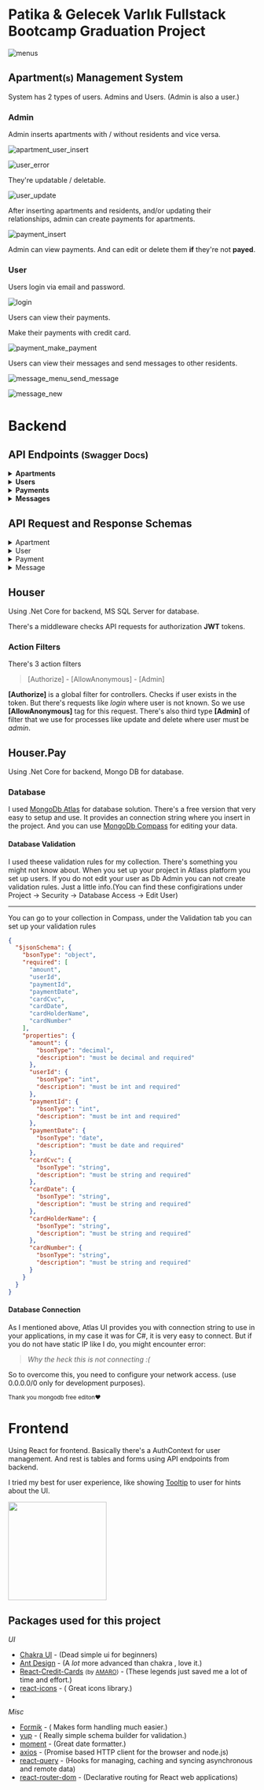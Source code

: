 # Patika & Gelecek Varlık Fullstack Bootcamp Graduation Project

<!-- <img src="https://user-images.githubusercontent.com/34272634/149639407-13fa149b-0355-4e6a-afc8-0e36470fafb4.gif" width="400"> -->

![menus](https://user-images.githubusercontent.com/34272634/149639407-13fa149b-0355-4e6a-afc8-0e36470fafb4.gif)

## Apartment<small>(s)</small> Management System

System has 2 types of users. Admins and Users. (Admin is also a user.)

### Admin

Admin inserts apartments with / without residents and vice versa.

<!-- [ ADMIN INSERTING APARTMENT AND USER PICTURE ] -->

![apartment_user_insert](https://user-images.githubusercontent.com/34272634/149639405-d173b02e-8fb2-4fa9-bbb6-9ee1da272980.gif)

![user_error](https://user-images.githubusercontent.com/34272634/149639401-181a09c1-f8b8-4497-8e0f-9459e0aea0bb.gif)

They're updatable / deletable.

<!-- [ ADMIN EDITING / DELETING APARTMENT PICTURE ] -->

![user_update](https://user-images.githubusercontent.com/34272634/149639402-1ecfd0b7-c85b-4fe1-bb99-7eb16c885cfc.gif)

After inserting apartments and residents, and/or updating their relationships, admin can create payments for apartments.

<!-- [ ADMIN INSERTING PAYMENTS FOR APARTMENTS PICTURE ] -->

![payment_insert](https://user-images.githubusercontent.com/34272634/149639397-8ffcb415-48f2-41c6-b5c2-5df03b1c844b.gif)

Admin can view payments. And can edit or delete them **if** they're not **payed**.

<!-- [ ADMIN VIEWING / EDITING / DELETING PICTURE ] -->

### User

Users login via email and password.

<!-- USER LOGİN IMAGE -->

![login](https://user-images.githubusercontent.com/34272634/149639406-914e0fe0-99c7-4cfb-b615-7b52ca633dfe.gif)

Users can view their payments.

<!-- [ USER VIEWING PAYMENTS PICTURE ] -->

Make their payments with credit card.

<!-- [ USER MAKING A PAYMENT - CREDIT CARD PAGE PICTURE ] -->

![payment_make_payment](https://user-images.githubusercontent.com/34272634/149639398-42cbc861-2e05-4b14-b5dc-f16872561ab4.gif)

Users can view their messages and send messages to other residents.

<!-- [ USER MESSAGING PAGE - PICTURE ] -->

![message_menu_send_message](https://user-images.githubusercontent.com/34272634/149639409-e8d4b9a5-7da9-474c-9015-159767873e36.gif)

![message_new](https://user-images.githubusercontent.com/34272634/149639396-0ccd174a-4fcb-4543-887b-e2c4f4113904.gif)

# Backend

## API Endpoints <small>(Swagger Docs)</small>

<!-- APARTMETNS -->
<details>

<summary> <b>Apartments </b> </summary>

<details>

<summary> Get </summary>

```json
"/api/Apartment": {
      "get": {
        "tags": ["Apartment"],
        "parameters": [
          {
            "name": "pageSize",
            "in": "query",
            "schema": {
              "type": "integer",
              "format": "int32"
            }
          },
          {
            "name": "pageNumber",
            "in": "query",
            "schema": {
              "type": "integer",
              "format": "int32"
            }
          }
        ],
        "responses": {
          "200": {
            "description": "Success",
            "content": {
              "text/plain": {
                "schema": {
                  "$ref": "#/components/schemas/ApartmentViewModelGeneral"
                }
              },
              "application/json": {
                "schema": {
                  "$ref": "#/components/schemas/ApartmentViewModelGeneral"
                }
              },
              "text/json": {
                "schema": {
                  "$ref": "#/components/schemas/ApartmentViewModelGeneral"
                }
              }
            }
          }
        }
      }
"/api/Apartment/{id}": {
      "get": {
        "tags": ["Apartment"],
        "parameters": [
          {
            "name": "id",
            "in": "path",
            "required": true,
            "schema": {
              "type": "integer",
              "format": "int32"
            }
          }
        ],
        "responses": {
          "200": {
            "description": "Success",
            "content": {
              "text/plain": {
                "schema": {
                  "$ref": "#/components/schemas/ApartmentViewModelGeneral"
                }
              },
              "application/json": {
                "schema": {
                  "$ref": "#/components/schemas/ApartmentViewModelGeneral"
                }
              },
              "text/json": {
                "schema": {
                  "$ref": "#/components/schemas/ApartmentViewModelGeneral"
                }
              }
            }
          }
        }
      }
```

</details>

<details>

<summary>Post</summary>

```json
"/api/Apartment": {
      "post": {
        "tags": ["Apartment"],
        "requestBody": {
          "content": {
            "application/json": {
              "schema": {
                "$ref": "#/components/schemas/ApartmentInsertModel"
              }
            },
            "text/json": {
              "schema": {
                "$ref": "#/components/schemas/ApartmentInsertModel"
              }
            },
            "application/*+json": {
              "schema": {
                "$ref": "#/components/schemas/ApartmentInsertModel"
              }
            }
          }
        },
        "responses": {
          "200": {
            "description": "Success",
            "content": {
              "text/plain": {
                "schema": {
                  "$ref": "#/components/schemas/ApartmentViewModelGeneral"
                }
              },
              "application/json": {
                "schema": {
                  "$ref": "#/components/schemas/ApartmentViewModelGeneral"
                }
              },
              "text/json": {
                "schema": {
                  "$ref": "#/components/schemas/ApartmentViewModelGeneral"
                }
              }
            }
          }
        }
      }
```

</details>

<details> 
<summary> Put </summary>

```json
"/api/Apartment/{id}": {
      "put": {
        "tags": ["Apartment"],
        "parameters": [
          {
            "name": "id",
            "in": "path",
            "required": true,
            "schema": {
              "type": "integer",
              "format": "int32"
            }
          }
        ],
        "requestBody": {
          "content": {
            "application/json": {
              "schema": {
                "$ref": "#/components/schemas/ApartmentInsertModel"
              }
            },
            "text/json": {
              "schema": {
                "$ref": "#/components/schemas/ApartmentInsertModel"
              }
            },
            "application/*+json": {
              "schema": {
                "$ref": "#/components/schemas/ApartmentInsertModel"
              }
            }
          }
        },
        "responses": {
          "200": {
            "description": "Success",
            "content": {
              "text/plain": {
                "schema": {
                  "$ref": "#/components/schemas/ApartmentViewModelGeneral"
                }
              },
              "application/json": {
                "schema": {
                  "$ref": "#/components/schemas/ApartmentViewModelGeneral"
                }
              },
              "text/json": {
                "schema": {
                  "$ref": "#/components/schemas/ApartmentViewModelGeneral"
                }
              }
            }
          }
        }
      }
```

</details>

<details>

<summary> Delete</summary>

```json
"/api/Apartment/{id}": {
      "delete": {
        "tags": ["Apartment"],
        "parameters": [
          {
            "name": "id",
            "in": "path",
            "required": true,
            "schema": {
              "type": "integer",
              "format": "int32"
            }
          }
        ],
        "responses": {
          "200": {
            "description": "Success",
            "content": {
              "text/plain": {
                "schema": {
                  "$ref": "#/components/schemas/BooleanGeneral"
                }
              },
              "application/json": {
                "schema": {
                  "$ref": "#/components/schemas/BooleanGeneral"
                }
              },
              "text/json": {
                "schema": {
                  "$ref": "#/components/schemas/BooleanGeneral"
                }
              }
            }
          }
        }
      }
```

</details>

</details>

</section>

<!-- USERS -->
<details>
<summary><b>Users</b></summary>

<details>

<summary> Get </summary>

```json
// USER GET LIST
"/api/User": {
      "get": {
        "tags": ["User"],
        "parameters": [
          {
            "name": "pageSize",
            "in": "query",
            "schema": {
              "type": "integer",
              "format": "int32"
            }
          },
          {
            "name": "pageNumber",
            "in": "query",
            "schema": {
              "type": "integer",
              "format": "int32"
            }
          }
        ],
        "responses": {
          "200": {
            "description": "Success",
            "content": {
              "text/plain": {
                "schema": {
                  "$ref": "#/components/schemas/UserViewModelGeneral"
                }
              },
              "application/json": {
                "schema": {
                  "$ref": "#/components/schemas/UserViewModelGeneral"
                }
              },
              "text/json": {
                "schema": {
                  "$ref": "#/components/schemas/UserViewModelGeneral"
                }
              }
            }
          }
        }
      }
//GET BY ID
"/api/User/{id}": {
      "get": {
        "tags": ["User"],
        "parameters": [
          {
            "name": "id",
            "in": "path",
            "required": true,
            "schema": {
              "type": "integer",
              "format": "int32"
            }
          }
        ],
        "responses": {
          "200": {
            "description": "Success",
            "content": {
              "text/plain": {
                "schema": {
                  "$ref": "#/components/schemas/UserViewModelGeneral"
                }
              },
              "application/json": {
                "schema": {
                  "$ref": "#/components/schemas/UserViewModelGeneral"
                }
              },
              "text/json": {
                "schema": {
                  "$ref": "#/components/schemas/UserViewModelGeneral"
                }
              }
            }
          }
        }
      }
```

</details>

<details>
<summary>Post</summary>

```json
"/api/User/register": {
      "post": {
        "tags": ["User"],
        "requestBody": {
          "content": {
            "application/json": {
              "schema": {
                "$ref": "#/components/schemas/UserInsertModel"
              }
            },
            "text/json": {
              "schema": {
                "$ref": "#/components/schemas/UserInsertModel"
              }
            },
            "application/*+json": {
              "schema": {
                "$ref": "#/components/schemas/UserInsertModel"
              }
            }
          }
        },
        "responses": {
          "200": {
            "description": "Success",
            "content": {
              "text/plain": {
                "schema": {
                  "$ref": "#/components/schemas/UserViewModelGeneral"
                }
              },
              "application/json": {
                "schema": {
                  "$ref": "#/components/schemas/UserViewModelGeneral"
                }
              },
              "text/json": {
                "schema": {
                  "$ref": "#/components/schemas/UserViewModelGeneral"
                }
              }
            }
          }
        }
      }

"/api/User/login": {
      "post": {
        "tags": ["User"],
        "requestBody": {
          "content": {
            "application/json": {
              "schema": {
                "$ref": "#/components/schemas/UserLoginRequestModel"
              }
            },
            "text/json": {
              "schema": {
                "$ref": "#/components/schemas/UserLoginRequestModel"
              }
            },
            "application/*+json": {
              "schema": {
                "$ref": "#/components/schemas/UserLoginRequestModel"
              }
            }
          }
        },
        "responses": {
          "200": {
            "description": "Success",
            "content": {
              "text/plain": {
                "schema": {
                  "$ref": "#/components/schemas/UserLoginResponseModelGeneral"
                }
              },
              "application/json": {
                "schema": {
                  "$ref": "#/components/schemas/UserLoginResponseModelGeneral"
                }
              },
              "text/json": {
                "schema": {
                  "$ref": "#/components/schemas/UserLoginResponseModelGeneral"
                }
              }
            }
          }
        }
      }

```

</details>

<details> 
<summary> Put </summary>

```json
"/api/User/{id}": {
      "put": {
        "tags": ["User"],
        "parameters": [
          {
            "name": "id",
            "in": "path",
            "required": true,
            "schema": {
              "type": "integer",
              "format": "int32"
            }
          }
        ],
        "requestBody": {
          "content": {
            "application/json": {
              "schema": {
                "$ref": "#/components/schemas/UserInsertModel"
              }
            },
            "text/json": {
              "schema": {
                "$ref": "#/components/schemas/UserInsertModel"
              }
            },
            "application/*+json": {
              "schema": {
                "$ref": "#/components/schemas/UserInsertModel"
              }
            }
          }
        },
        "responses": {
          "200": {
            "description": "Success",
            "content": {
              "text/plain": {
                "schema": {
                  "$ref": "#/components/schemas/UserViewModelGeneral"
                }
              },
              "application/json": {
                "schema": {
                  "$ref": "#/components/schemas/UserViewModelGeneral"
                }
              },
              "text/json": {
                "schema": {
                  "$ref": "#/components/schemas/UserViewModelGeneral"
                }
              }
            }
          }
        }
      }
```

</details>

<details>

<summary> Delete</summary>

```json
"/api/User/{id}": {
      "delete": {
        "tags": ["User"],
        "parameters": [
          {
            "name": "id",
            "in": "path",
            "required": true,
            "schema": {
              "type": "integer",
              "format": "int32"
            }
          }
        ],
        "responses": {
          "200": {
            "description": "Success",
            "content": {
              "text/plain": {
                "schema": {
                  "$ref": "#/components/schemas/BooleanGeneral"
                }
              },
              "application/json": {
                "schema": {
                  "$ref": "#/components/schemas/BooleanGeneral"
                }
              },
              "text/json": {
                "schema": {
                  "$ref": "#/components/schemas/BooleanGeneral"
                }
              }
            }
          }
        }
      }
```

</details>

</details>

<!-- PAYMENTS -->
<details>

<summary><b>Payments</b></summary>

<details>

<summary> Get </summary>

```json
"/api/Payment": {
      "get": {
        "tags": ["Payment"],
        "parameters": [
          {
            "name": "pageSize",
            "in": "query",
            "schema": {
              "type": "integer",
              "format": "int32"
            }
          },
          {
            "name": "pageNumber",
            "in": "query",
            "schema": {
              "type": "integer",
              "format": "int32"
            }
          },
          {
            "name": "payerId",
            "in": "query",
            "schema": {
              "type": "integer",
              "format": "int32"
            }
          },
          {
            "name": "apartmentId",
            "in": "query",
            "schema": {
              "type": "integer",
              "format": "int32"
            }
          },
          {
            "name": "isPayed",
            "in": "query",
            "schema": {
              "type": "boolean"
            }
          }
        ],
        "responses": {
          "200": {
            "description": "Success",
            "content": {
              "text/plain": {
                "schema": {
                  "$ref": "#/components/schemas/PaymentViewModelGeneral"
                }
              },
              "application/json": {
                "schema": {
                  "$ref": "#/components/schemas/PaymentViewModelGeneral"
                }
              },
              "text/json": {
                "schema": {
                  "$ref": "#/components/schemas/PaymentViewModelGeneral"
                }
              }
            }
          }
        }
      }
"/api/Payment/{id}": {
      "get": {
        "tags": ["Payment"],
        "parameters": [
          {
            "name": "id",
            "in": "path",
            "required": true,
            "schema": {
              "type": "integer",
              "format": "int32"
            }
          }
        ],
        "responses": {
          "200": {
            "description": "Success",
            "content": {
              "text/plain": {
                "schema": {
                  "$ref": "#/components/schemas/PaymentViewModelGeneral"
                }
              },
              "application/json": {
                "schema": {
                  "$ref": "#/components/schemas/PaymentViewModelGeneral"
                }
              },
              "text/json": {
                "schema": {
                  "$ref": "#/components/schemas/PaymentViewModelGeneral"
                }
              }
            }
          }
        }
      }

```

</details>

<details>

<summary>Post</summary>

```json
"/api/Payment": {
      "post": {
        "tags": ["Payment"],
        "requestBody": {
          "content": {
            "application/json": {
              "schema": {
                "$ref": "#/components/schemas/PaymentInsertModel"
              }
            },
            "text/json": {
              "schema": {
                "$ref": "#/components/schemas/PaymentInsertModel"
              }
            },
            "application/*+json": {
              "schema": {
                "$ref": "#/components/schemas/PaymentInsertModel"
              }
            }
          }
        }
```

</details>

<details> 
<summary> Put </summary>

```json
"/api/Payment/{id}": {
      "put": {
        "tags": ["Payment"],
        "parameters": [
          {
            "name": "id",
            "in": "path",
            "required": true,
            "schema": {
              "type": "integer",
              "format": "int32"
            }
          }
        ],
        "requestBody": {
          "content": {
            "application/json": {
              "schema": {
                "$ref": "#/components/schemas/PaymentInsertModel"
              }
            },
            "text/json": {
              "schema": {
                "$ref": "#/components/schemas/PaymentInsertModel"
              }
            },
            "application/*+json": {
              "schema": {
                "$ref": "#/components/schemas/PaymentInsertModel"
              }
            }
          }
        },
        "responses": {
          "200": {
            "description": "Success",
            "content": {
              "text/plain": {
                "schema": {
                  "$ref": "#/components/schemas/PaymentViewModelGeneral"
                }
              },
              "application/json": {
                "schema": {
                  "$ref": "#/components/schemas/PaymentViewModelGeneral"
                }
              },
              "text/json": {
                "schema": {
                  "$ref": "#/components/schemas/PaymentViewModelGeneral"
                }
              }
            }
          }
        }
      }
```

</details>

<details>

<summary> Delete</summary>

```json
"/api/Payment/{id}": {
      "delete": {
        "tags": ["Payment"],
        "parameters": [
          {
            "name": "id",
            "in": "path",
            "required": true,
            "schema": {
              "type": "integer",
              "format": "int32"
            }
          }
        ],
        "responses": {
          "200": {
            "description": "Success",
            "content": {
              "text/plain": {
                "schema": {
                  "$ref": "#/components/schemas/BooleanGeneral"
                }
              },
              "application/json": {
                "schema": {
                  "$ref": "#/components/schemas/BooleanGeneral"
                }
              },
              "text/json": {
                "schema": {
                  "$ref": "#/components/schemas/BooleanGeneral"
                }
              }
            }
          }
        }
      }
```

</details>

</details>

<details>

<summary><b>Messages</b></summary>

<details>

<summary> Get </summary>

```json
"/api/Message": {
      "get": {
        "tags": ["Message"],
        "parameters": [
          {
            "name": "receiverId",
            "in": "query",
            "schema": {
              "type": "integer",
              "format": "int32"
            }
          }
        ],
        "responses": {
          "200": {
            "description": "Success",
            "content": {
              "text/plain": {
                "schema": {
                  "$ref": "#/components/schemas/MessageViewModelGeneral"
                }
              },
              "application/json": {
                "schema": {
                  "$ref": "#/components/schemas/MessageViewModelGeneral"
                }
              },
              "text/json": {
                "schema": {
                  "$ref": "#/components/schemas/MessageViewModelGeneral"
                }
              }
            }
          }
        }
      }
    }
"/api/Message/detail": {
      "get": {
        "tags": ["Message"],
        "parameters": [
          {
            "name": "receiverId",
            "in": "query",
            "schema": {
              "type": "integer",
              "format": "int32"
            }
          },
          {
            "name": "senderId",
            "in": "query",
            "schema": {
              "type": "integer",
              "format": "int32"
            }
          }
        ],
        "responses": {
          "200": {
            "description": "Success",
            "content": {
              "text/plain": {
                "schema": {
                  "$ref": "#/components/schemas/MessageViewModelGeneral"
                }
              },
              "application/json": {
                "schema": {
                  "$ref": "#/components/schemas/MessageViewModelGeneral"
                }
              },
              "text/json": {
                "schema": {
                  "$ref": "#/components/schemas/MessageViewModelGeneral"
                }
              }
            }
          }
        }
      }
    }
```

</details>

<details>

<summary>Post</summary>

```json
"/api/Message": {
      "post": {
        "tags": ["Message"],
        "requestBody": {
          "content": {
            "application/json": {
              "schema": {
                "$ref": "#/components/schemas/MessageInsertModel"
              }
            },
            "text/json": {
              "schema": {
                "$ref": "#/components/schemas/MessageInsertModel"
              }
            },
            "application/*+json": {
              "schema": {
                "$ref": "#/components/schemas/MessageInsertModel"
              }
            }
          }
        },
        "responses": {
          "200": {
            "description": "Success",
            "content": {
              "text/plain": {
                "schema": {
                  "$ref": "#/components/schemas/BooleanGeneral"
                }
              },
              "application/json": {
                "schema": {
                  "$ref": "#/components/schemas/BooleanGeneral"
                }
              },
              "text/json": {
                "schema": {
                  "$ref": "#/components/schemas/BooleanGeneral"
                }
              }
            }
          }
        }
      }
```

</details>

</details>

## API Request and Response Schemas

<details>

<summary>Apartment</summary>

```json
{
  "ApartmentViewModel": {
    "type": "object",
    "properties": {
      "id": {
        "type": "integer",
        "format": "int32"
      },
      "block": {
        "type": "string",
        "nullable": true
      },
      "number": {
        "type": "integer",
        "format": "int32"
      },
      "floor": {
        "type": "integer",
        "format": "int32"
      },
      "residentId": {
        "type": "integer",
        "format": "int32",
        "nullable": true
      },
      "type": {
        "type": "string",
        "nullable": true
      },
      "isEmpty": {
        "type": "boolean",
        "nullable": true
      }
    },
    "additionalProperties": false
  },
  "ApartmentViewModelGeneral": {
    "type": "object",
    "properties": {
      "isSuccess": {
        "type": "boolean"
      },
      "entity": {
        "$ref": "#/components/schemas/ApartmentViewModel"
      },
      "list": {
        "type": "array",
        "items": {
          "$ref": "#/components/schemas/ApartmentViewModel"
        },
        "nullable": true
      },
      "totalCount": {
        "type": "integer",
        "format": "int32"
      },
      "queries": {
        "type": "string",
        "nullable": true
      },
      "exceptionMessage": {
        "type": "string",
        "nullable": true
      }
    },
    "additionalProperties": false
  },
  "ApartmentInsertModel": {
    "required": ["block", "floor", "number", "type"],
    "type": "object",
    "properties": {
      "block": {
        "pattern": "^([A-Z]{1})$",
        "type": "string"
      },
      "number": {
        "pattern": "^0*(?:[1-9][0-9]?|100)$",
        "type": "integer",
        "format": "int32"
      },
      "floor": {
        "pattern": "^([1-99])$",
        "type": "integer",
        "format": "int32"
      },
      "residentId": {
        "maximum": 2147483647,
        "minimum": 1,
        "type": "integer",
        "format": "int32",
        "nullable": true
      },
      "type": {
        "pattern": "^([0-9]{1})[+]([1-6]{1})$",
        "type": "string"
      },
      "isEmpty": {
        "type": "boolean"
      }
    },
    "additionalProperties": false
  }
}
```

</details>

<details>
<summary>User</summary>

```json
{
  "UserLoginRequestModel": {
    "required": ["email", "password"],
    "type": "object",
    "properties": {
      "email": {
        "type": "string"
      },
      "password": {
        "type": "string"
      }
    },
    "additionalProperties": false
  },
  "UserLoginResponseModel": {
    "type": "object",
    "properties": {
      "id": {
        "type": "integer",
        "format": "int32"
      },
      "name": {
        "type": "string",
        "nullable": true
      },
      "email": {
        "type": "string",
        "nullable": true
      },
      "isAdmin": {
        "type": "boolean"
      },
      "apartmentId": {
        "type": "integer",
        "format": "int32"
      },
      "token": {
        "type": "string",
        "nullable": true
      }
    },
    "additionalProperties": false
  },
  "UserLoginResponseModelGeneral": {
    "type": "object",
    "properties": {
      "isSuccess": {
        "type": "boolean"
      },
      "entity": {
        "$ref": "#/components/schemas/UserLoginResponseModel"
      },
      "list": {
        "type": "array",
        "items": {
          "$ref": "#/components/schemas/UserLoginResponseModel"
        },
        "nullable": true
      },
      "totalCount": {
        "type": "integer",
        "format": "int32"
      },
      "queries": {
        "type": "string",
        "nullable": true
      },
      "exceptionMessage": {
        "type": "string",
        "nullable": true
      }
    },
    "additionalProperties": false
  },
  "UserViewModel": {
    "type": "object",
    "properties": {
      "id": {
        "type": "integer",
        "format": "int32"
      },
      "name": {
        "type": "string",
        "nullable": true
      },
      "email": {
        "type": "string",
        "nullable": true
      },
      "phoneNum": {
        "type": "string",
        "nullable": true
      },
      "isAdmin": {
        "type": "boolean"
      },
      "identityNum": {
        "type": "string",
        "nullable": true
      },
      "carPlateNum": {
        "type": "string",
        "nullable": true
      },
      "apartmentId": {
        "type": "integer",
        "format": "int32"
      }
    },
    "additionalProperties": false
  },
  "UserViewModelGeneral": {
    "type": "object",
    "properties": {
      "isSuccess": {
        "type": "boolean"
      },
      "entity": {
        "$ref": "#/components/schemas/UserViewModel"
      },
      "list": {
        "type": "array",
        "items": {
          "$ref": "#/components/schemas/UserViewModel"
        },
        "nullable": true
      },
      "totalCount": {
        "type": "integer",
        "format": "int32"
      },
      "queries": {
        "type": "string",
        "nullable": true
      },
      "exceptionMessage": {
        "type": "string",
        "nullable": true
      }
    },
    "additionalProperties": false
  },
  "UserInsertModel": {
    "required": ["email", "identityNum", "name", "phoneNum"],
    "type": "object",
    "properties": {
      "name": {
        "maxLength": 50,
        "minLength": 0,
        "type": "string"
      },
      "email": {
        "maxLength": 50,
        "minLength": 0,
        "type": "string",
        "format": "email"
      },
      "phoneNum": {
        "pattern": "^(53)([1-9]{1})?([0-9]{3})?([0-9]{2})?([0-9]{2})$",
        "type": "string"
      },
      "identityNum": {
        "pattern": "^[0-9]{11}$",
        "type": "string"
      },
      "carPlateNum": {
        "pattern": "^([0-9]{2})([A-Z]{1,3})([0-9]{2,4})$",
        "type": "string",
        "nullable": true
      },
      "apartmentId": {
        "maximum": 2147483647,
        "minimum": 1,
        "type": "integer",
        "format": "int32",
        "nullable": true
      }
    },
    "additionalProperties": false
  }
}
```

</details>

<details>
<summary>Payment</summary>

```json
{
  "PaymentViewModel": {
    "type": "object",
    "properties": {
      "id": {
        "type": "integer",
        "format": "int32"
      },
      "type": {
        "type": "string",
        "nullable": true
      },
      "amount": {
        "type": "number",
        "format": "double"
      },
      "apartmentId": {
        "type": "integer",
        "format": "int32"
      },
      "payerId": {
        "type": "integer",
        "format": "int32"
      },
      "isPayed": {
        "type": "boolean"
      },
      "paymentDueDate": {
        "type": "string",
        "format": "date-time",
        "nullable": true
      },
      "payedDate": {
        "type": "string",
        "format": "date-time",
        "nullable": true
      },
      "idatetime": {
        "type": "string",
        "format": "date-time"
      }
    },
    "additionalProperties": false
  },
  "PaymentViewModelGeneral": {
    "type": "object",
    "properties": {
      "isSuccess": {
        "type": "boolean"
      },
      "entity": {
        "$ref": "#/components/schemas/PaymentViewModel"
      },
      "list": {
        "type": "array",
        "items": {
          "$ref": "#/components/schemas/PaymentViewModel"
        },
        "nullable": true
      },
      "totalCount": {
        "type": "integer",
        "format": "int32"
      },
      "queries": {
        "type": "string",
        "nullable": true
      },
      "exceptionMessage": {
        "type": "string",
        "nullable": true
      }
    },
    "additionalProperties": false
  },
  "PaymentInsertModel": {
    "required": ["amount", "apartmentId", "payerId", "paymentDueDate", "type"],
    "type": "object",
    "properties": {
      "type": {
        "maxLength": 50,
        "minLength": 0,
        "type": "string"
      },
      "amount": {
        "minimum": 1,
        "type": "number",
        "format": "double"
      },
      "apartmentId": {
        "maximum": 2147483647,
        "minimum": 1,
        "type": "integer",
        "format": "int32"
      },
      "payerId": {
        "maximum": 2147483647,
        "minimum": 1,
        "type": "integer",
        "format": "int32"
      },
      "paymentDueDate": {
        "type": "string",
        "format": "date"
      }
    },
    "additionalProperties": false
  }
}
```

</details>

<details>
<summary>Message</summary>

```json
{
  "MessageViewModel": {
    "type": "object",
    "properties": {
      "id": {
        "type": "integer",
        "format": "int32"
      },
      "messageText": {
        "type": "string",
        "nullable": true
      },
      "senderId": {
        "type": "integer",
        "format": "int32"
      },
      "recieverId": {
        "type": "integer",
        "format": "int32"
      },
      "isRead": {
        "type": "boolean"
      },
      "idatetime": {
        "type": "string",
        "format": "date-time"
      }
    },
    "additionalProperties": false
  },
  "MessageViewModelGeneral": {
    "type": "object",
    "properties": {
      "isSuccess": {
        "type": "boolean"
      },
      "entity": {
        "$ref": "#/components/schemas/MessageViewModel"
      },
      "list": {
        "type": "array",
        "items": {
          "$ref": "#/components/schemas/MessageViewModel"
        },
        "nullable": true
      },
      "totalCount": {
        "type": "integer",
        "format": "int32"
      },
      "queries": {
        "type": "string",
        "nullable": true
      },
      "exceptionMessage": {
        "type": "string",
        "nullable": true
      }
    },
    "additionalProperties": false
  },
  "MessageInsertModel": {
    "required": ["messageText", "recieverId", "senderId"],
    "type": "object",
    "properties": {
      "messageText": {
        "maxLength": 100,
        "minLength": 0,
        "type": "string"
      },
      "senderId": {
        "maximum": 2147483647,
        "minimum": 1,
        "type": "integer",
        "format": "int32"
      },
      "recieverId": {
        "maximum": 2147483647,
        "minimum": 1,
        "type": "integer",
        "format": "int32"
      }
    },
    "additionalProperties": false
  }
}
```

</details>

## Houser

Using .Net Core for backend, MS SQL Server for database.

There's a middleware checks API requests for authorization **JWT** tokens.

### Action Filters

There's 3 action filters

> [Authorize] - [AllowAnonymous] - [Admin]

**[Authorize]** is a global filter for controllers. Checks if user exists in the token. But there's requests like _login_ where user is not known. So we use **[AllowAnonymous]** tag for this request. There's also third type **[Admin]** of filter that we use for processes like update and delete where user must be _admin_.

## Houser.Pay

Using .Net Core for backend, Mongo DB for database.

### Database

I used [MongoDb Atlas](https://cloud.mongodb.com/) for database solution. There's a free version that very easy to setup and use. It provides an connection string where you insert in the project. And you can use [MongoDb Compass](https://www.mongodb.com/products/compass) for editing your data.

#### Database Validation

I used theese validation rules for my collection. There's something you might not know about. When you set up your project in Atlass platform you set up users. If you do not edit your user as Db Admin you can not create validation rules. Just a little info.(You can find these configirations under Project -> Security -> Database Access -> Edit User)

<hr>

You can go to your collection in Compass, under the Validation tab you can set up your validation rules

```json
{
  "$jsonSchema": {
    "bsonType": "object",
    "required": [
      "amount",
      "userId",
      "paymentId",
      "paymentDate",
      "cardCvc",
      "cardDate",
      "cardHolderName",
      "cardNumber"
    ],
    "properties": {
      "amount": {
        "bsonType": "decimal",
        "description": "must be decimal and required"
      },
      "userId": {
        "bsonType": "int",
        "description": "must be int and required"
      },
      "paymentId": {
        "bsonType": "int",
        "description": "must be int and required"
      },
      "paymentDate": {
        "bsonType": "date",
        "description": "must be date and required"
      },
      "cardCvc": {
        "bsonType": "string",
        "description": "must be string and required"
      },
      "cardDate": {
        "bsonType": "string",
        "description": "must be string and required"
      },
      "cardHolderName": {
        "bsonType": "string",
        "description": "must be string and required"
      },
      "cardNumber": {
        "bsonType": "string",
        "description": "must be string and required"
      }
    }
  }
}
```

#### Database Connection

As I mentioned above, Atlas UI provides you with connection string to use in your applications, in my case it was for C#, it is very easy to connect. But if you do not have static IP like I do, you might encounter error:

> _Why the heck this is not connecting :(_

So to overcome this, you need to configure your network access. (use 0.0.0.0/0 only for development purposes).

<sub>Thank you mongodb free editon❤️ </sub>

# Frontend

Using React for frontend. Basically there's a AuthContext for user management. And rest is tables and forms using API endpoints from backend.

I tried my best for user experience, like showing [Tooltip](https://chakra-ui.com/docs/overlay/tooltip) to user for hints about the UI.

<!-- [INSERT TOOLTIP PICTURE HERE] -->
<img src="https://user-images.githubusercontent.com/34272634/149639399-2cc1b959-0ba0-4401-bd08-9f8196b12d86.gif" width="200">

<!-- ![tooltip](https://user-images.githubusercontent.com/34272634/149639399-2cc1b959-0ba0-4401-bd08-9f8196b12d86.gif) -->

## Packages used for this project

_UI_

- [Chakra UI](https://chakra-ui.com/) - (Dead simple ui for beginners)
- [Ant Design](https://ant.design/) - (A _lot_ more advanced than chakra , love it.)
- [React-Credit-Cards](https://yarnpkg.com/package/react-credit-cards) <small>(by [AMARO](https://github.com/amaroteam))</small> - (These legends just saved me a lot of time and effort.)
- [react-icons](https://react-icons.github.io/react-icons/) - ( Great icons library.)
-

_Misc_

- [Formik](https://formik.org/) - ( Makes form handling much easier.)
- [yup](https://yarnpkg.com/package/yup) - ( Really simple schema builder for validation.)
- [moment](https://yarnpkg.com/package/moment) - (Great date formatter.)
- [axios](https://yarnpkg.com/package/axios) - (Promise based HTTP client for the browser and node.js)
- [react-query](https://yarnpkg.com/package/react-query) - (Hooks for managing, caching and syncing asynchronous and remote data)
- [react-router-dom](https://yarnpkg.com/package/react-router-dom) - (Declarative routing for React web applications)
